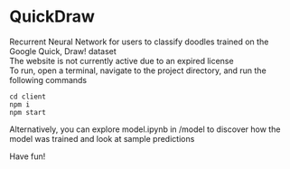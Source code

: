 # QuickDraw
Recurrent Neural Network for users to classify doodles trained on the Google Quick, Draw! dataset<br>
The website is not currently active due to an expired license<br>
To run, open a terminal, navigate to the project directory, and run the following commands<br>

`cd client`<br>
`npm i`<br>
`npm start`<br>

Alternatively, you can explore model.ipynb in /model to discover how the model was trained and look at sample predictions<br>

Have fun!<br>

